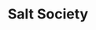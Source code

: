 ---
layout: place
title: "Salt Society"
permalink: /massachusetts/scituate/salt-society.html
stateAbbr: MA
stateName: Massachusetts
cityName: Scituate
seo:
  name: "Salt Society"
  type: Restaurant
  links: http://saltsocietyma.com/
description: "Salt Society serves delicious sushi in Scituate, Massachusetts. Try fresh Japanese dishes for a great dining experience. Available for takeout, lunch, and dinner."
place_id: ChIJDyH87Ixf44kR_-GrRGxWfHA
photos:
  - name: >-
      places/ChIJDyH87Ixf44kR_-GrRGxWfHA/photos/AeeoHcIau-nLRQNWqJMpoJOX9aILhe-3PBfLeFptJW3sjQoe91sBOBKpF1ppnhuzwHKQUlBEaK9zwe0bgY_FeK0hWACwRAKk4prcC_NM1wHYYbme9_t7LUywShdkoF6nLL1z0YYiBtViceSze-BgRsZaZ36h92HbVfwbcgaUKYNp3UK5Aw7xz418rfHJ1yaXKHn78EMj5OPzBDYosPBAZxPrzqF1Pm3AGaLaj_OVMR5qFYV65a3Fd2Xd1nr5s391Ib-7tWfq4YGo9OKcxd45vP8k08qWlX3993OZHyliU3rcgI5QhH940fr1RcZhrAqkY2pgnAYORrGuE5vqxfNhC5OXzob2apkO_BnqhuMSP-e31PxUzB2RZHX9MPv107Mb9SmgRlUp73BLNkQJk3WABiHQQB3CXW8YJS6Ax27Nz_0_fXgUTA
    widthPx: 3024
    heightPx: 4032
    authorAttributions:
      - displayName: Wassim Ayass
        uri: https://maps.google.com/maps/contrib/115864862472361505614
        photoUri: >-
          https://lh3.googleusercontent.com/a-/ALV-UjU4CnlwQqWj7tL_sHvLATbPuS9pOp0PUExh6-I51ZnXgsPY-rz7=s100-p-k-no-mo
    flagContentUri: >-
      https://www.google.com/local/imagery/report/?cb_client=maps_api_places.places_api&image_key=!1e10!2sCIHM0ogKEICAgICq-L7kSA&hl=en-US
    googleMapsUri: >-
      https://www.google.com/maps/place//data=!3m4!1e2!3m2!1sCIHM0ogKEICAgICq-L7kSA!2e10!4m2!3m1!1s0x89e35f8cecfc210f:0x707c566c44abe1ff
  - name: >-
      places/ChIJDyH87Ixf44kR_-GrRGxWfHA/photos/AeeoHcLOlmn-kuhTfKlcLIlaVd3HvJZkv2b3MhOaeSvatbT8enO_OXZ6frDFB6BJ2eMfP22kW54Vk1038nqElPcUhZAV_7kYeJEkpd9XLSlrukgB_oepc3M4wkh1CEcMcLHoKr36IjwWFfwImzAenvyOvPHCAVoMq5zFpWqnb9U-m38GBlV1y85-n_tGB9TTjFRzZFuwcNMZmSiiUVIFsIxvkQf0qPkS3xbAFi99iBVxRnoyMqn85McrtuSkNHbtjHyC6VzDPA_1kdMiLaeO2fttx-vConmqK-5bOqCWxu2VttTz7yP_DjrjtRfZIO-0ujuRDLwc8jHRKV1mrKPCxrHmLszKIO9e_5a0TGgM-VuvkxCgVF6rSPM9cfvuBXqUlKazDjMXYhjr3GCM1wJ-MrfdYY1Ppd9iJp3I976vXFuBb1FMdg
    widthPx: 3024
    heightPx: 4032
    authorAttributions:
      - displayName: Jenna Malley
        uri: https://maps.google.com/maps/contrib/105465890406284153072
        photoUri: >-
          https://lh3.googleusercontent.com/a-/ALV-UjUDCuQEszfBQdCNOc9twRm-dOUsb_K-0nV-uhSll_DRnAXOG30lpg=s100-p-k-no-mo
    flagContentUri: >-
      https://www.google.com/local/imagery/report/?cb_client=maps_api_places.places_api&image_key=!1e10!2sCIHM0ogKEICAgICz2YWUDw&hl=en-US
    googleMapsUri: >-
      https://www.google.com/maps/place//data=!3m4!1e2!3m2!1sCIHM0ogKEICAgICz2YWUDw!2e10!4m2!3m1!1s0x89e35f8cecfc210f:0x707c566c44abe1ff
  - name: >-
      places/ChIJDyH87Ixf44kR_-GrRGxWfHA/photos/AeeoHcIsalmb_Xs5DSVyCEM6f4p4Hkix2AdnwU70xts94yCZCiEgjHFjsjXd8_cNLB-oQWA6cUnyMR39wAqK3_bG9quezaOeXJoM_K_bXBBiWklRK2ZzKfjBdceyV6l1P3Q-MNNmPDZuSjWTyIw5yB-lv_PiWsYN75h9DcCFOiePmjY6KbGG-V7RNHNvPbR2L4C6iC6gmhnE6wcPpdjpsFPS4sjRxGpquGThJbPOnAeefLdsjuAp5MJqH-c9YVbVkCc4Lefne4e3hXY70_XcWfX_L8jIOC9BiwEdWdnrjAJxRCLDv-5sRobqRseZ1H1N03BIEzCvfjuX9pahwXGfBqetIn9ltRlgHas1-GzOMyVrp_x0FKTuKQuNueywthKpGtabJGrlluzh2Yod_ZqYZPwSIJ0_yvYGe7QPHtqhz7k79birxMs
    widthPx: 3024
    heightPx: 4032
    authorAttributions:
      - displayName: Chloe Nickerson
        uri: https://maps.google.com/maps/contrib/114269713046652107564
        photoUri: >-
          https://lh3.googleusercontent.com/a-/ALV-UjXxcN7LX78N9Bx8ObVd90mXq4-QKWpovtiaoJijmsyUoOQVSLVy=s100-p-k-no-mo
    flagContentUri: >-
      https://www.google.com/local/imagery/report/?cb_client=maps_api_places.places_api&image_key=!1e10!2sCIHM0ogKEICAgIDTmfXRsAE&hl=en-US
    googleMapsUri: >-
      https://www.google.com/maps/place//data=!3m4!1e2!3m2!1sCIHM0ogKEICAgIDTmfXRsAE!2e10!4m2!3m1!1s0x89e35f8cecfc210f:0x707c566c44abe1ff
  - name: >-
      places/ChIJDyH87Ixf44kR_-GrRGxWfHA/photos/AeeoHcL6qAaGdAnAHV_KPK0OK-t44kG8oKoDShvV5Ohx2WTTbieX8IYORi5JXvpq_flVIEutimZPaVa7DkWiCngXyum-zL6X1H8uiQ4iwJey8cacJyA5xHGeImKQAG-NaeX6wDYDizEcSpnd3n42NoDeoH3ttnAc96Bc8Ca1Wr0TknPDGxTAYME08iWxwMT9InjR1doooTPy7nezy-RWU_mrA8I2u_YWgaEazsqOYVO8zx0V5c6dGH0iY8grN5gZxPyrIft0KePmGyKOdDGz4w5CgcBMAdo8cO7cvg8S645-iJ9Fjza0Bu7Pz81Amnj9ItNSqPtKijj8vEbsg_hPicphfYMvHIXS3sbhNzBZfJ5dOUFrzTCntLrgtoKX0HjU4M_43hmeqNfm9ELsHx9FaHk18KFHIFsSeUlpyeJO-AHe-PEaYVkD
    widthPx: 862
    heightPx: 912
    authorAttributions:
      - displayName: Brendan Saur
        uri: https://maps.google.com/maps/contrib/111139564556082191526
        photoUri: >-
          https://lh3.googleusercontent.com/a-/ALV-UjWiz1r_4pqfD_WhHvhjV9MPPIiT8j2OD8_hAIQoJWs45GXR-uPJ=s100-p-k-no-mo
    flagContentUri: >-
      https://www.google.com/local/imagery/report/?cb_client=maps_api_places.places_api&image_key=!1e10!2sCIHM0ogKEICAgICWtqqfxwE&hl=en-US
    googleMapsUri: >-
      https://www.google.com/maps/place//data=!3m4!1e2!3m2!1sCIHM0ogKEICAgICWtqqfxwE!2e10!4m2!3m1!1s0x89e35f8cecfc210f:0x707c566c44abe1ff
  - name: >-
      places/ChIJDyH87Ixf44kR_-GrRGxWfHA/photos/AeeoHcIf2UK-SlYBW713F8LUDYJlzrFzsM_SWIJaSDeyEGtv93encBlBO86GVBr5RxRBt6ReP7ETBRN0VgbC--t7b4MNEU9I0K0u0nibm9IbbP_aRSpZo_da3rj6T9rbwz9qpsC2u-J3q4pxGJ9STKAvGVyy7wkKsWZJJBOvt6VLzS96lbhia2RkHr-tLDG6ak8tfzUeaYSqIU_H1EGPkUOsOn4q_QYUf0x3iNpXwX_wTfDlxnta6H2QF2shuVndTrFeVehC54cS4VUtn7xqXAPqfy4rK_74G9dYtf5k3XENOXXX19pIki8gle8WGVXp_k60RVhL-k0fN00kW-t0VwuG1nUzG2m8_GX3n0wp5pPDnx53jnFEBMWoqbQYns4OTD9YfZNSEVOaQnzy0JyMhix24pINiZdp3wP6PMUEaOVg62A9MA
    widthPx: 3024
    heightPx: 4032
    authorAttributions:
      - displayName: Ryan Gibson
        uri: https://maps.google.com/maps/contrib/106357825513564439743
        photoUri: >-
          https://lh3.googleusercontent.com/a-/ALV-UjUSr2k5irPRMZoSvFV660DXjlqkGu8bsof7Jk9lgeBQ6PBI3_x0=s100-p-k-no-mo
    flagContentUri: >-
      https://www.google.com/local/imagery/report/?cb_client=maps_api_places.places_api&image_key=!1e10!2sCIHM0ogKEICAgICHhfLHIg&hl=en-US
    googleMapsUri: >-
      https://www.google.com/maps/place//data=!3m4!1e2!3m2!1sCIHM0ogKEICAgICHhfLHIg!2e10!4m2!3m1!1s0x89e35f8cecfc210f:0x707c566c44abe1ff
  - name: >-
      places/ChIJDyH87Ixf44kR_-GrRGxWfHA/photos/AeeoHcJ-edcjrt_8ijx1VocgEsGk-wmMtTDJ6UM6wDqIiuWbw88R78qzuyishmhjnuv5SzE1XwIBemFTuWtWgImhRRQvTG18e69MX6WAarmt4gZITFHyn5wGAG5QnBI_BKHGOyMEHXTv3-1H09wyHTmEaWbgnogSe8Wl2k3kJCD4sOByuRo1mE_JI4IEBwqkTs5oiXM0Ib2roZwC0HHBKtcSHTIXm4gPXQ07aWkYtw24Q5yzFhkKj9tfRWT8okIWeQy-Hm65JO3X1cnGNlZMqe8gfM58y3SfHLY9GlyMdx_GD96pHd1WSq4ISNglnDNqOaBXwsWCDlwa-CRUeXjJMs95KMGS_AxL32XbEoW5BQq_KxbK9Mq1iUYNEqWKvFktWwssnB8vbUyuvTCv3B3i0HSDfGQM6BrKTcMHx_NtFtCIg3FM0a73
    widthPx: 3024
    heightPx: 4032
    authorAttributions:
      - displayName: Wassim Ayass
        uri: https://maps.google.com/maps/contrib/115864862472361505614
        photoUri: >-
          https://lh3.googleusercontent.com/a-/ALV-UjU4CnlwQqWj7tL_sHvLATbPuS9pOp0PUExh6-I51ZnXgsPY-rz7=s100-p-k-no-mo
    flagContentUri: >-
      https://www.google.com/local/imagery/report/?cb_client=maps_api_places.places_api&image_key=!1e10!2sCIHM0ogKEICAgICq-L7k6AE&hl=en-US
    googleMapsUri: >-
      https://www.google.com/maps/place//data=!3m4!1e2!3m2!1sCIHM0ogKEICAgICq-L7k6AE!2e10!4m2!3m1!1s0x89e35f8cecfc210f:0x707c566c44abe1ff
  - name: >-
      places/ChIJDyH87Ixf44kR_-GrRGxWfHA/photos/AeeoHcLFpTBNHVgkrPYoC7n-uUIBOnNIf3TWrlcO9j9aClqThtbuP3xu-tTdyA7W8bs7b6b04zvT31cUY-bnIXdYW888aVklbYjBx_H4WCj_nlCSCjV53lkz4pZa5zS8x9O2DXx2MGP5fybMwjfl43HdP--efuCCLhPm9tTSBYxCLcB-gYK8l7zxT47Ytb20v0RhBU6b7flPpaGhfjhHrnYKvIZ6cAsve1nBmr9mLnkH2kMmIrGDw8JowaYBjH4BT-LBhfQ0M1saRt9GqA53hOXFdZ9VO2Gg7NieJ-sRvwZlOOCFJKPqzVQe36BM1O7fsxenirTASJddn0dyPP1HoNDIDkDGrULHcQUEV8RyXxc2rln9bVg_XAmnSo6suG5hsRhjIhg4QvbMnQJ4-QYvIXWnWIYwqZGiShPbpdTdwG4HwIkYEoPH
    widthPx: 828
    heightPx: 1104
    authorAttributions:
      - displayName: Michaela Romano-Smith
        uri: https://maps.google.com/maps/contrib/118410708181764560137
        photoUri: >-
          https://lh3.googleusercontent.com/a-/ALV-UjXgMVScQaHVhLiwCh784qByS1RzY9iPnwsWRS09UAH_9rDgvbRZ=s100-p-k-no-mo
    flagContentUri: >-
      https://www.google.com/local/imagery/report/?cb_client=maps_api_places.places_api&image_key=!1e10!2sCIHM0ogKEICAgICKpof40QE&hl=en-US
    googleMapsUri: >-
      https://www.google.com/maps/place//data=!3m4!1e2!3m2!1sCIHM0ogKEICAgICKpof40QE!2e10!4m2!3m1!1s0x89e35f8cecfc210f:0x707c566c44abe1ff
  - name: >-
      places/ChIJDyH87Ixf44kR_-GrRGxWfHA/photos/AeeoHcKj-ESeid-u5cXEPWGoVaV02UmxQdjwMnDQfnlEq-T6JWwLrTvU6ocYjkeHIEE7gIWk9Oer_dCkxqptH6yKsJ-UB4tvyzOVA7hFH9t7njtda_P00gwSwddaoxMXvm7V9RVoERnRg6VlR0gDR-Qcdu9zoQ8Xp5eSWrUo3WH96zARDBnOoi4rldz1Qg192DpXlpzuwOIdg-GPswpdl7EYzyY1y_dZLRabQWxPdEkfs7OHAH0WUPY52BNLOmt9qBnKNpGwF6hQVLH7XW_FsB8nh0KWG0_RwKBhKpySdEtkrdd1jcVB8txM68MTwBF0IZF5eo8vFwMCOGOy3UTE--fX0R3ZL8R0BRULhe14uKsWHlR-w2Bne9C1xZ8I2830HhN4ckwVs3Xugl3pnYNOe2UI6stoYps6AMO181uWNfiZDjdDeAc
    widthPx: 828
    heightPx: 1104
    authorAttributions:
      - displayName: Michaela Romano-Smith
        uri: https://maps.google.com/maps/contrib/118410708181764560137
        photoUri: >-
          https://lh3.googleusercontent.com/a-/ALV-UjXgMVScQaHVhLiwCh784qByS1RzY9iPnwsWRS09UAH_9rDgvbRZ=s100-p-k-no-mo
    flagContentUri: >-
      https://www.google.com/local/imagery/report/?cb_client=maps_api_places.places_api&image_key=!1e10!2sCIHM0ogKEICAgICKpof4sQE&hl=en-US
    googleMapsUri: >-
      https://www.google.com/maps/place//data=!3m4!1e2!3m2!1sCIHM0ogKEICAgICKpof4sQE!2e10!4m2!3m1!1s0x89e35f8cecfc210f:0x707c566c44abe1ff
  - name: >-
      places/ChIJDyH87Ixf44kR_-GrRGxWfHA/photos/AeeoHcJmXqOdhXi0ezvG1Hjsr8qa_yvJH2-touTB0goNRNqwsQe7j-JKKlAZpAZEI2MIdipKmpuNiIgoUMuybNjKO5ezZcOYspgXLPlyGklnL6ABESD_DCb84nfHkoypoMCjUF4PCeqkJBqgq7l91bhIo5JmqRHzSuuI8Rb7-5Lv4457kpkWD4-MNLbbt4upeBA_XoOC7uXzHMLvSYGNqaD95YTNQeVO5rao-yo7LvO0WMN_mOFlTRaA01aqJbSWibCK7qCTwGAvLK0dOIUf8dXusByI7C9WOjsY92V-MM6o__XGrGt4Upi-osfLHMenhgFXlYEGwmoim7c1pOOWWWFf8CZRu-yg59LFyVyHNjvrSXYRy-t7e0wPqGpCYlPgnya-tyegisOlTOjBU8xxfergrNymfJJVciYBULVqkxGwiu4
    widthPx: 768
    heightPx: 1024
    authorAttributions:
      - displayName: Brendan Saur
        uri: https://maps.google.com/maps/contrib/111139564556082191526
        photoUri: >-
          https://lh3.googleusercontent.com/a-/ALV-UjWiz1r_4pqfD_WhHvhjV9MPPIiT8j2OD8_hAIQoJWs45GXR-uPJ=s100-p-k-no-mo
    flagContentUri: >-
      https://www.google.com/local/imagery/report/?cb_client=maps_api_places.places_api&image_key=!1e10!2sCIHM0ogKEICAgICWtqqfRw&hl=en-US
    googleMapsUri: >-
      https://www.google.com/maps/place//data=!3m4!1e2!3m2!1sCIHM0ogKEICAgICWtqqfRw!2e10!4m2!3m1!1s0x89e35f8cecfc210f:0x707c566c44abe1ff
  - name: >-
      places/ChIJDyH87Ixf44kR_-GrRGxWfHA/photos/AeeoHcJLJGWSvGE-ZqbYjodTx9_tAGjTLKuD-lFRx4WJRow5czuu2V1WSU-9DtVbMm73GF4TiczujIxd7_bwTuwvwamjZ0ZWyHflW6LksPKQHRJVUDs5UV1BezMuzcSGP9803x_8ePLsOnRBSP88uRHTD02ULVLxv3dlaAZTKJ7mMMoLtIN-psB5bKXHrc1GBlTgqQjQtonB9kQ0URBwSr4M_Hm_tSfI94fwX0MzZuQ5PIKhyyPzGjV7YQosxggQZLJPUCnMuAZ-ZqURg-CmHWA5YdsXvmuo1gX-JE4eP66Ma9i_4C_ubVVPxvzta_LUsCZMzCHNLtGw_ZrFeO14jF6a8FAP8I4GZDkOeA8zFIEue_SbhEm2kdkJ7hO7sUqYf3AlDagTclaITE8pT6FNX2d-OFOok_HFkOa7FTcFvylZEcrUe98
    widthPx: 3024
    heightPx: 4032
    authorAttributions:
      - displayName: Mary Gribble
        uri: https://maps.google.com/maps/contrib/106101655537182870783
        photoUri: >-
          https://lh3.googleusercontent.com/a-/ALV-UjWazddlXmf1Hxhay7-KLjKQCNZWzhL9bDh3hcjwPtktXVr7-Vw=s100-p-k-no-mo
    flagContentUri: >-
      https://www.google.com/local/imagery/report/?cb_client=maps_api_places.places_api&image_key=!1e10!2sCIHM0ogKEICAgICilti_yQE&hl=en-US
    googleMapsUri: >-
      https://www.google.com/maps/place//data=!3m4!1e2!3m2!1sCIHM0ogKEICAgICilti_yQE!2e10!4m2!3m1!1s0x89e35f8cecfc210f:0x707c566c44abe1ff
address: 146 Front St, Scituate, MA 02066, USA
street: 146 Front St
city: Scituate
state: MA
zip: '02066'
country: USA
neighborhood: Scituate
latitude: '42.196111'
longitude: '-70.724607'
accessibility_options:
  wheelchairAccessibleParking: true
  wheelchairAccessibleEntrance: true
  wheelchairAccessibleRestroom: true
  wheelchairAccessibleSeating: true
business_status: OPERATIONAL
name: Salt Society
google_maps_links:
  directionsUri: >-
    https://www.google.com/maps/dir//''/data=!4m7!4m6!1m1!4e2!1m2!1m1!1s0x89e35f8cecfc210f:0x707c566c44abe1ff!3e0
  placeUri: https://maps.google.com/?cid=8105448452368622079
  writeAReviewUri: >-
    https://www.google.com/maps/place//data=!4m3!3m2!1s0x89e35f8cecfc210f:0x707c566c44abe1ff!12e1
  reviewsUri: >-
    https://www.google.com/maps/place//data=!4m4!3m3!1s0x89e35f8cecfc210f:0x707c566c44abe1ff!9m1!1b1
  photosUri: >-
    https://www.google.com/maps/place//data=!4m3!3m2!1s0x89e35f8cecfc210f:0x707c566c44abe1ff!10e5
primary_type: Restaurant
opening_hours:
  regular: null
  current: null
secondary_opening_hours:
  regular:
    weekdayDescriptions: null
    type: null
  current:
    weekdayDescriptions: null
    type: null
phone: (781) 733-9030
price_level: PRICE_LEVEL_MODERATE
price_range: $30 &ndash; $50
rating: '4.6'
rating_count: 157
website: http://saltsocietyma.com/
reviews:
  - name: >-
      places/ChIJDyH87Ixf44kR_-GrRGxWfHA/reviews/ChdDSUhNMG9nS0VJQ0FnTURnajRlNHNnRRAB
    relativePublishTimeDescription: a month ago
    rating: 5
    text:
      text: >-
        Excellent food and service. Menu has clearly marked gluten free or
        gluten sensitive items. The fryer is shared but there are plenty of non
        fried options to choose from. I had the grilled cod tacos and they were
        incredible. They give you three with generous portion of fish inside.
        Their drink selection is also high end and cocktail list is creative and
        elevated. It’s pricey, but a great spot if you can find a table or bar
        seat. Try going for lunch and it will be easier to sit right away.
      languageCode: en
    originalText:
      text: >-
        Excellent food and service. Menu has clearly marked gluten free or
        gluten sensitive items. The fryer is shared but there are plenty of non
        fried options to choose from. I had the grilled cod tacos and they were
        incredible. They give you three with generous portion of fish inside.
        Their drink selection is also high end and cocktail list is creative and
        elevated. It’s pricey, but a great spot if you can find a table or bar
        seat. Try going for lunch and it will be easier to sit right away.
      languageCode: en
    authorAttribution:
      displayName: Kim Connolly
      uri: https://www.google.com/maps/contrib/106877302423887429679/reviews
      photoUri: >-
        https://lh3.googleusercontent.com/a-/ALV-UjUTTNqHDA7sdyyECQMWLb7itWMH4R29jV3Ts1Gg_Hx4dh_6ojM=s128-c0x00000000-cc-rp-mo-ba3
    publishTime: '2025-02-28T12:33:42.530155Z'
    flagContentUri: >-
      https://www.google.com/local/review/rap/report?postId=ChdDSUhNMG9nS0VJQ0FnTURnajRlNHNnRRAB&d=17924085&t=1
    googleMapsUri: >-
      https://www.google.com/maps/reviews/data=!4m6!14m5!1m4!2m3!1sChdDSUhNMG9nS0VJQ0FnTURnajRlNHNnRRAB!2m1!1s0x89e35f8cecfc210f:0x707c566c44abe1ff
  - name: >-
      places/ChIJDyH87Ixf44kR_-GrRGxWfHA/reviews/ChdDSUhNMG9nS0VJQ0FnSURUbWZYUmtBRRAB
    relativePublishTimeDescription: 10 months ago
    rating: 5
    text:
      text: >-
        10/10! The food was amazing - we had tuna carpaccio, two of their
        signature sushi rolls, cheesy focaccia 🤤 and finished off with ramen.
        I’m just so happy that there’s a spot on the south shore that does sushi
        right!


        Our bartender, I forget his name but he was a tall younger gentleman,
        was amazing and super attentive. The atmosphere was great too. I have
        absolutely no complaints - can’t wait to go back!
      languageCode: en
    originalText:
      text: >-
        10/10! The food was amazing - we had tuna carpaccio, two of their
        signature sushi rolls, cheesy focaccia 🤤 and finished off with ramen.
        I’m just so happy that there’s a spot on the south shore that does sushi
        right!


        Our bartender, I forget his name but he was a tall younger gentleman,
        was amazing and super attentive. The atmosphere was great too. I have
        absolutely no complaints - can’t wait to go back!
      languageCode: en
    authorAttribution:
      displayName: Chloe Nickerson
      uri: https://www.google.com/maps/contrib/114269713046652107564/reviews
      photoUri: >-
        https://lh3.googleusercontent.com/a-/ALV-UjXxcN7LX78N9Bx8ObVd90mXq4-QKWpovtiaoJijmsyUoOQVSLVy=s128-c0x00000000-cc-rp-mo-ba2
    publishTime: '2024-05-25T22:36:22.280594Z'
    flagContentUri: >-
      https://www.google.com/local/review/rap/report?postId=ChdDSUhNMG9nS0VJQ0FnSURUbWZYUmtBRRAB&d=17924085&t=1
    googleMapsUri: >-
      https://www.google.com/maps/reviews/data=!4m6!14m5!1m4!2m3!1sChdDSUhNMG9nS0VJQ0FnSURUbWZYUmtBRRAB!2m1!1s0x89e35f8cecfc210f:0x707c566c44abe1ff
  - name: >-
      places/ChIJDyH87Ixf44kR_-GrRGxWfHA/reviews/ChdDSUhNMG9nS0VJQ0FnSURfbzRYTGpnRRAB
    relativePublishTimeDescription: 2 months ago
    rating: 5
    text:
      text: >-
        We had the best time at Salt Society! We had a big group in the Peacock
        room by the bar. The playlist was fantastic, the room super cozy and the
        food was to die for. I got the short rib and it was a 10/10. The real
        star of the show was the service. A member of our party has a SEVERE
        dairy allergy. They are used to being brushed off and offered plain
        pasta but not here! They separated anything they could from our apps and
        this allowed us all to share safely. The chef came out to assure us of
        their precision and care. Personally I am not a drinker so I also really
        appreciated their NA selections and cocktails. We were all blown away
        and I will absolutely be back. Great great great.
      languageCode: en
    originalText:
      text: >-
        We had the best time at Salt Society! We had a big group in the Peacock
        room by the bar. The playlist was fantastic, the room super cozy and the
        food was to die for. I got the short rib and it was a 10/10. The real
        star of the show was the service. A member of our party has a SEVERE
        dairy allergy. They are used to being brushed off and offered plain
        pasta but not here! They separated anything they could from our apps and
        this allowed us all to share safely. The chef came out to assure us of
        their precision and care. Personally I am not a drinker so I also really
        appreciated their NA selections and cocktails. We were all blown away
        and I will absolutely be back. Great great great.
      languageCode: en
    authorAttribution:
      displayName: Brabo Payroll
      uri: https://www.google.com/maps/contrib/101107406404819526917/reviews
      photoUri: >-
        https://lh3.googleusercontent.com/a-/ALV-UjUgNmzE8cbFluHyLu_VqZcEq3FhNvgFcoYeJ0KQI0h6czBTGN0=s128-c0x00000000-cc-rp-mo-ba3
    publishTime: '2025-01-26T18:14:25.173142Z'
    flagContentUri: >-
      https://www.google.com/local/review/rap/report?postId=ChdDSUhNMG9nS0VJQ0FnSURfbzRYTGpnRRAB&d=17924085&t=1
    googleMapsUri: >-
      https://www.google.com/maps/reviews/data=!4m6!14m5!1m4!2m3!1sChdDSUhNMG9nS0VJQ0FnSURfbzRYTGpnRRAB!2m1!1s0x89e35f8cecfc210f:0x707c566c44abe1ff
  - name: >-
      places/ChIJDyH87Ixf44kR_-GrRGxWfHA/reviews/ChZDSUhNMG9nS0VJQ0FnSUMxNGZpLUxnEAE
    relativePublishTimeDescription: a year ago
    rating: 5
    text:
      text: >-
        Carly and I had a lovely visit without any salty feelings at Salt
        Society on a rainy Saturday night before New Year’s Eve!


        Great ambiance, service, drinks, and most importantly, food!


        We sank the sushi love boat for two and almost had to waddle out of
        there. Thanks to Bianca for the francophone service. We’ve never been
        called Madam and Monssieur in the contiguous 50 before!
      languageCode: en
    originalText:
      text: >-
        Carly and I had a lovely visit without any salty feelings at Salt
        Society on a rainy Saturday night before New Year’s Eve!


        Great ambiance, service, drinks, and most importantly, food!


        We sank the sushi love boat for two and almost had to waddle out of
        there. Thanks to Bianca for the francophone service. We’ve never been
        called Madam and Monssieur in the contiguous 50 before!
      languageCode: en
    authorAttribution:
      displayName: Jeff McHugh
      uri: https://www.google.com/maps/contrib/109544928570870000338/reviews
      photoUri: >-
        https://lh3.googleusercontent.com/a-/ALV-UjUu02pKJ_nhvGTvr4iKkh7OQfdxxlBswVNOuxphDxI2sasWRzNj=s128-c0x00000000-cc-rp-mo-ba5
    publishTime: '2023-12-31T03:47:44.538987Z'
    flagContentUri: >-
      https://www.google.com/local/review/rap/report?postId=ChZDSUhNMG9nS0VJQ0FnSUMxNGZpLUxnEAE&d=17924085&t=1
    googleMapsUri: >-
      https://www.google.com/maps/reviews/data=!4m6!14m5!1m4!2m3!1sChZDSUhNMG9nS0VJQ0FnSUMxNGZpLUxnEAE!2m1!1s0x89e35f8cecfc210f:0x707c566c44abe1ff
  - name: >-
      places/ChIJDyH87Ixf44kR_-GrRGxWfHA/reviews/ChZDSUhNMG9nS0VJQ0FnSUNxLUw3a01BEAE
    relativePublishTimeDescription: 3 years ago
    rating: 5
    text:
      text: >-
        A well deserved 5 stars! The interior decor is so nice and the service
        is so friendly and great. The food is very very delicious, the available
        options are all great. It was nice to have some sushi and burger at the
        same time. The chocolate torte at the end was also very delicious.
        Definitely going back!
      languageCode: en
    originalText:
      text: >-
        A well deserved 5 stars! The interior decor is so nice and the service
        is so friendly and great. The food is very very delicious, the available
        options are all great. It was nice to have some sushi and burger at the
        same time. The chocolate torte at the end was also very delicious.
        Definitely going back!
      languageCode: en
    authorAttribution:
      displayName: Wassim Ayass
      uri: https://www.google.com/maps/contrib/115864862472361505614/reviews
      photoUri: >-
        https://lh3.googleusercontent.com/a-/ALV-UjU4CnlwQqWj7tL_sHvLATbPuS9pOp0PUExh6-I51ZnXgsPY-rz7=s128-c0x00000000-cc-rp-mo-ba6
    publishTime: '2021-05-26T19:44:33.491360Z'
    flagContentUri: >-
      https://www.google.com/local/review/rap/report?postId=ChZDSUhNMG9nS0VJQ0FnSUNxLUw3a01BEAE&d=17924085&t=1
    googleMapsUri: >-
      https://www.google.com/maps/reviews/data=!4m6!14m5!1m4!2m3!1sChZDSUhNMG9nS0VJQ0FnSUNxLUw3a01BEAE!2m1!1s0x89e35f8cecfc210f:0x707c566c44abe1ff
parking_options:
  freeParkingLot: true
  freeStreetParking: true
payment_options:
  acceptsCreditCards: true
  acceptsDebitCards: true
  acceptsCashOnly: false
  acceptsNfc: true
allow_dogs: null
curbside_pickup: null
delivery: false
dine_in: true
good_for_children: true
good_for_groups: true
good_for_sports: null
live_music: false
menu_for_children: true
outdoor_seating: true
reservable: true
restroom: true
serves_beer: true
serves_breakfast: null
serves_brunch: true
serves_cocktails: true
serves_coffee: true
serves_dinner: true
serves_dessert: true
serves_lunch: true
serves_vegetarian_food: null
serves_wine: true
takeout: true
summary: null

---